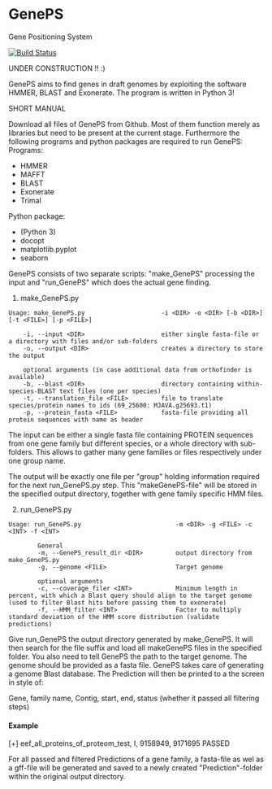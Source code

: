 # GenePS
Gene Positioning System

[![Build Status](https://travis-ci.org/jgraveme/GenePS.svg?branch=master)](https://travis-ci.org/jgraveme/GenePS)

UNDER CONSTRUCTION  !! :)

GenePS aims to find genes in draft genomes by exploiting the software HMMER, BLAST and Exonerate. The program is written
in Python 3!

SHORT MANUAL

Download all files of GenePS from Github. Most of them function merely as libraries but need to be present at
the current stage. Furthermore the following programs and python packages are required to run GenePS:
Programs:
- HMMER
- MAFFT
- BLAST
- Exonerate
- Trimal

Python package:
- (Python 3)
- docopt
- matplotlib.pyplot
- seaborn

GenePS consists of two separate scripts: "make_GenePS" processing the input and "run_GenePS" which does the
actual gene finding.


1) make_GenePS.py
~~~
Usage: make_GenePS.py                     -i <DIR> -o <DIR> [-b <DIR>] [-t <FILE>] [-p <FILE>]

    -i, --input <DIR>                     either single fasta-file or a directory with files and/or sub-folders
    -o, --output <DIR>                    creates a directory to store the output

    optional arguments (in case additional data from orthofinder is available)
    -b, --blast <DIR>                     directory containing within-species-BLAST text files (one per species)
    -t, --translation_file <FILE>         file to translate species/protein names to ids (69_25600: MJAVA.g25693.t1)
    -p, --protein_fasta <FILE>            fasta-file providing all protein sequences with name as header
~~~
The input can be either a single fasta file containing PROTEIN sequences from one gene family but different species, or
a whole directory with sub-folders. This allows to gather many gene families or files respectively under one group name.

The output will be exactly one file per "group" holding information required for the next run_GenePS.py step.
This "makeGenePS-file" will be stored in the specified output directory, together with gene family specific HMM files.


2) run_GenePS.py
~~~
Usage: run_GenePS.py                          -m <DIR> -g <FILE> -c <INT> -f <INT>

        General
        -m, --GenePS_result_dir <DIR>         output directory from make_GenePS.py
        -g, --genome <FILE>                   Target genome

        optional arguments
        -c, --coverage_filer <INT>            Minimum length in percent, with which a Blast query should align to the target genome (used to filter Blast hits before passing them to exonerate)
        -f, --HMM_filter <INT>                Factor to multiply standard deviation of the HMM score distribution (validate predictions)
~~~

Give run_GenePS the output directory generated by make_GenePS. It will then search for the file suffix and load all
makeGenePS files in the specified folder. You also need to tell GenePS the path to the target genome. The genome should be
provided as a fasta file. GenePS takes care of generating a genome Blast database.
The Prediction will then be printed to a the screen in style of:

Gene, family name,  Contig,  start,  end,  status (whether it passed all filtering steps)

#### Example

[+] eef_all_proteins_of_proteom_test, I, 9158949, 9171695                PASSED

For all passed and filtered Predictions of a gene family, a fasta-file as wel as a gff-file will be generated and saved to a newly created "Prediction"-folder within the original output directory.
